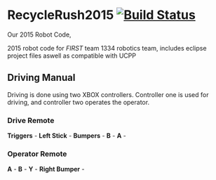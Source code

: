 RecycleRush2015 [![Build Status](https://travis-ci.org/frc1334/RecycleRush2015.png?branch=master)](https://travis-ci.org/frc1334/RecycleRush2015)
===============

Our 2015 Robot Code, 

2015 robot code for _FIRST_  team 1334 robotics team, includes eclipse project files aswell as compatible with UCPP

Driving Manual
---------------

Driving is done using two XBOX controllers.  Controller one is used for driving, and controller two operates the operator.


### Drive Remote #####

**Triggers** - 
**Left Stick** - 
**Bumpers** - 
**B** - 
**A** - 

### Operator Remote #####

**A** - 
**B** - 
**Y** - 
**Right Bumper** - 

[xbox]: xbox-controller.png  "XBOX Controller"
